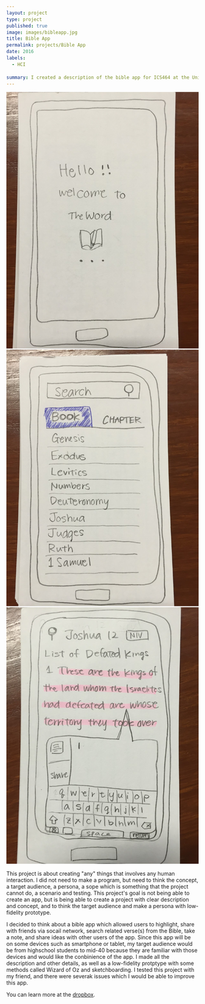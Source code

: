 ```yaml
---
layout: project
type: project
published: true
image: images/bibleapp.jpg
title: Bible App
permalink: projects/Bible App
date: 2016
labels:
  - HCI

summary: I created a description of the bible app for ICS464 at the University of Hawaii at Manoa.
---
```


<div class="ui small rounded images">
  <img class="ui image" src="../images/bibleapp.jpg">
  <img class="ui image" src="../images/bibleapp-book.jpg">
  <img class="ui image" src="../images/bibleapp-joshua.jpg">
</div>

This project is about creating "any" things that involves any human interaction.  I did not need to make a program, but need to think the concept, a target audience, a persona, a sope which is something that the project cannot do, a scenario and testing.  This project's goal is not being able to create an app, but is being able to create a project with clear description and concept, and to think the target audience and make a persona with low-fidelity prototype. 

I decided to think about a bible app which allowed users to highlight, share with friends via socail network, search related verse(s) from the Bible, take a note, and share ideas with other users of the app.  Since this app will be on some devices such as smartphone or tablet, my target audience would be from highschool students to mid-40 because they are familiar with those devices and would like the conbinience of the app. I made all the description and other details, as well as a low-fidelity protptype with some methods called Wizard of Oz and sketchboarding. I tested this project with my friend, and there were severak issues which I would be able to improve this app.

You can learn more at the [dropbox](https://www.dropbox.com/s/3ni11qx8upnt1r7/FinalPresentation.mov?dl=0).

